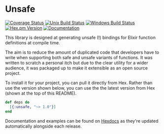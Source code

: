 # Unsafe
[![Coverage Status](https://img.shields.io/coveralls/whitfin/unsafe.svg)](https://coveralls.io/github/whitfin/unsafe) [![Unix Build Status](https://img.shields.io/travis/whitfin/unsafe.svg?label=unix)](https://travis-ci.org/whitfin/unsafe) [![Windows Build Status](https://img.shields.io/appveyor/ci/whitfin/unsafe.svg?label=win)](https://ci.appveyor.com/project/whitfin/unsafe) [![Hex.pm Version](https://img.shields.io/hexpm/v/unsafe.svg)](https://hex.pm/packages/unsafe) [![Documentation](https://img.shields.io/badge/docs-latest-blue.svg)](https://hexdocs.pm/unsafe/)

This library is designed at generating unsafe (!) bindings for Elixir
function definitions at compile time.

The aim is to reduce the amount of duplicated code that developers have
to write when supporting both safe and unsafe variants of functions. It
was written to scratch a personal itch but due to the clear utility for
a wider audience, it was packaged up to make it extensible as an open
source project.

To install it for your project, you can pull it directly from Hex. Rather
than use the version shown below, you can use the the latest version from
Hex (shown at the top of this README).

```elixir
def deps do
  [{:unsafe, "~> 1.0"}]
end
```

Documentation and examples can be found on [Hexdocs](https://hexdocs.pm/unsafe/)
as they're updated automatically alongside each release.
